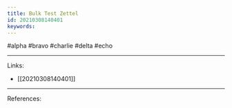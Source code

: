 ```yaml
---
title: Bulk Test Zettel
id: 20210308140401
keywords:
---
```

#alpha #bravo #charlie #delta #echo

---
Links:

- [[20210308140401]]

---
References:
